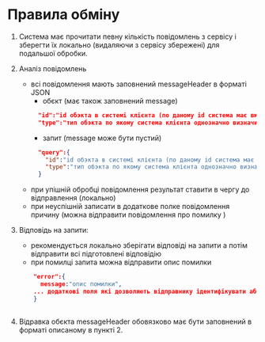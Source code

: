 # Правила обміну
1. Система має прочитати певну кількість повідомлень з сервісу і зберегти їх локально (видаляючи з сервісу збережені) для подальшої обробки. 

2. Аналіз повідомлень
    - всі повідомлення мають заповнений messageHeader в форматі JSON
      - обєкт (має також заповнений message)
      ```json
        "id":"id обэкта в системі клієнта (по даному id система має вміти повертати цей сами обєкт)",
        "type":"тип обэкта по якому система клієнта однозначно визначить обєкт "
      ```
      - запит (message може бути пустий)
      ```json
        "query":{
          "id":"id обэкта в системі клієнта (по даному id система має вміти повертати цей сами обєкт)",
          "type":"тип обэкта по якому система клієнта однозначно визначить обєкт "
        }
      ```
    - при упішній обробці повідомлення результат ставити в чергу до відправлення (локально)
    - при неуспішній записати в додаткове полке повідомлення причину (можна відправити повідомлення про помилку ) 
          
3. Відповідь на запити:
    - рекомендується локально зберігати відповіді на запити а потім відправити всі підготовлені відповідію
    - при помилці запита можна відправити опис помилки
    ```json
        "error":{
          message:"опис помилки",
        ... додаткові поля які дозволяють відправнику ідентифікувати або запит або обєкт
        }
        
    ```

4. Відравка обєкта
 messageHeader обовязково має бути заповнений в форматі описаному в пункті 2.

